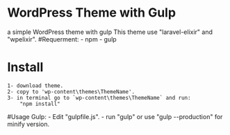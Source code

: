# WordPress Theme with Gulp
a simple WordPress theme with gulp
This theme use "laravel-elixir" and "wpelixir".
#Requerment: 
	- npm
	- gulp

# Install

	1- download theme.
	2- copy to 'wp-content\themes\ThemeName'.
	3- in terminal go to `wp-content\themes\ThemeName` and run:
		"npm install"
		
#Usage Gulp:
	- Edit "gulpfile.js".
	- run "gulp" or use "gulp --production" for minify version.